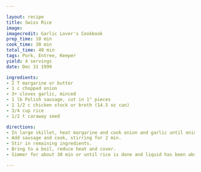 ```yaml
---

layout: recipe
title: Swiss Rice
image:
imagecredit: Garlic Lover's Cookbook
prep_time: 10 min
cook_time: 30 min
total_time: 40 min
tags: Pork, Entree, Keeper
yield: 4 servings
date: Dec 31 1999

ingredients:
- 2 T margarine or butter
- 1 c chopped onion
- 3+ cloves garlic, minced
- 1 lb Polish sausage, cut in 1" pieces
- 1 1/2 c chicken stock or broth (14.5 oz can)
- 3/4 cup rice
- 1/2 t caraway seed

directions:
- In large skillet, heat margarine and cook onion and garlic until onion is soft. 
- Add sausage and cook, stirring for 2 min. 
- Stir in remaining ingredients. 
- Bring to a boil, reduce heat and cover. 
- Simmer for about 30 min or until rice is done and liquid has been absorbed. 

---
```

